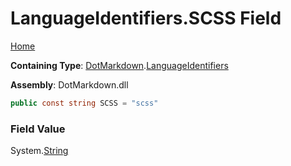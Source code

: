 <a name="_top"></a>

# LanguageIdentifiers\.SCSS Field

[Home](../../../README.md#_top)

**Containing Type**: [DotMarkdown](../../README.md#_top)\.[LanguageIdentifiers](../README.md#_top)

**Assembly**: DotMarkdown\.dll

```csharp
public const string SCSS = "scss"
```

### Field Value

System\.[String](https://docs.microsoft.com/en-us/dotnet/api/system.string)